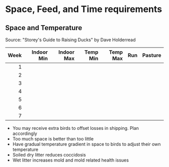 # Space, Feed, and Time requirements

## Space and Temperature
Source: "Storey's Guide to Raising Ducks" by Dave Holderread

| Week | Indoor Min | Indoor Max | Temp Min | Temp Max |Run | Pasture |
| ----:| ----------:| ----------:| --------:| --------:|---:| -------:|
| 1    |
| 2    |
| 3    |
| 4    |
| 5    |
| 6    |
| 7    |

* You may receive extra birds to offset losses in shipping.  Plan accordingly
* Too much space is better than too little
* Have gradual temperature gradient in space to birds to adjust their own temperature
* Soiled dry litter reduces coccidosis
* Wet litter increases mold and mold related health issues

